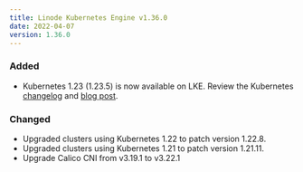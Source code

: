 ```yaml
---
title: Linode Kubernetes Engine v1.36.0
date: 2022-04-07
version: 1.36.0
---
```


### Added

- Kubernetes 1.23 (1.23.5) is now available on LKE. Review the Kubernetes [changelog](https://github.com/kubernetes/kubernetes/blob/master/CHANGELOG/CHANGELOG-1.23.md) and [blog post](https://kubernetes.io/blog/2021/12/07/kubernetes-1-23-release-announcement/).

### Changed

- Upgraded clusters using Kubernetes 1.22 to patch version 1.22.8.
- Upgraded clusters using Kubernetes 1.21 to patch version 1.21.11.
- Upgrade Calico CNI from v3.19.1 to v3.22.1